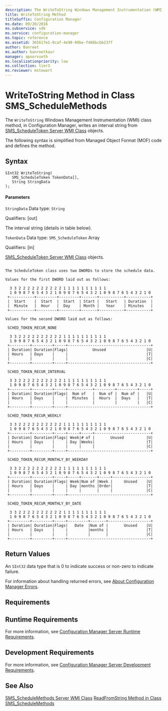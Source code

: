 ```yaml
---
description: The WriteToString Windows Management Instrumentation (WMI) class method, in Configuration Manager, writes an interval string from objects.
title: WriteToString Method
titleSuffix: Configuration Manager
ms.date: 09/20/2016
ms.subservice: sdk
ms.service: configuration-manager
ms.topic: reference
ms.assetid: 365617e1-9caf-4e90-99be-f486bcbb23ff
author: Banreet
ms.author: banreetkaur
manager: apoorvseth
ms.localizationpriority: low
ms.collection: tier3
ms.reviewer: mstewart
---
```

# WriteToString Method in Class SMS_ScheduleMethods
The `WriteToString` Windows Management Instrumentation (WMI) class method, in Configuration Manager, writes an interval string from [SMS_ScheduleToken Server WMI Class](../../../../../develop/reference/core/servers/configure/sms_scheduletoken-server-wmi-class.md) objects.

 The following syntax is simplified from Managed Object Format (MOF) code and defines the method.

## Syntax

```
SInt32 WriteToString(
   SMS_ScheduleToken TokenData[],
   String StringData
);
```

#### Parameters
 `StringData`
 Data type: `String`

 Qualifiers: [out]

 The interval string (details in table below).

 `TokenData`
 Data type: `SMS_ScheduleToken` Array

 Qualifiers: [in]

 [SMS_ScheduleToken Server WMI Class](../../../../../develop/reference/core/servers/configure/sms_scheduletoken-server-wmi-class.md) objects.

```

The ScheduleToken class uses two DWORDs to store the schedule data.

Values for the first DWORD laid out as follows:

  3 3 2 2 2 2 2 2 2 2 2 2 1 1 1 1 1 1 1 1 1 1
  1 0 9 8 7 6 5 4 3 2 1 0 9 8 7 6 5 4 3 2 1 0 9 8 7 6 5 4 3 2 1 0
 +-----------+---------+---------+-------+-----------+-----------+
 |  Start    |  Start  |  Start  | Start |   Start   | Duration  |
 |  Minute   |  Hour   |  Day    | Month |   Year    | Minutes   |
 +-----------+---------+---------+-------+-----------+-----------+

Values for the second DWORD laid out as follows:

 SCHED_TOKEN_RECUR_NONE

  3 3 2 2 2 2 2 2 2 2 2 2 1 1 1 1 1 1 1 1 1 1
  1 0 9 8 7 6 5 4 3 2 1 0 9 8 7 6 5 4 3 2 1 0 9 8 7 6 5 4 3 2 1 0
 +---------+---------+-----+-------------------------------------+
 | Duration| Duration|Flags|           Unused                  |U|
 | Hours   | Days    |     |                                   |T|
 |         |         |     |                                   |C|
 +---------+---------+-----+-------------------------------------+

 SCHED_TOKEN_RECUR_INTERVAL

  3 3 2 2 2 2 2 2 2 2 2 2 1 1 1 1 1 1 1 1 1 1
  1 0 9 8 7 6 5 4 3 2 1 0 9 8 7 6 5 4 3 2 1 0 9 8 7 6 5 4 3 2 1 0
 +---------+---------+-----+-----------+---------+---------+-----+
 | Duration| Duration|Flags|  Num of   |  Num of |  Num of |   |U|
 | Hours   | Days    |     |  Minutes  |  Hours  |  Days   |   |T|
 |         |         |     |           |         |         |   |C|
 +---------+---------+-----+-------------------------------------+

 SCHED_TOKEN_RECUR_WEEKLY

  3 3 2 2 2 2 2 2 2 2 2 2 1 1 1 1 1 1 1 1 1 1
  1 0 9 8 7 6 5 4 3 2 1 0 9 8 7 6 5 4 3 2 1 0 9 8 7 6 5 4 3 2 1 0
 +---------+---------+-----+-----+-----+-------------------------+
 | Duration| Duration|Flags| Week|# of |       Unused          |U|
 | Hours   | Days    |     | Day |Weeks|                       |T|
 |         |         |     |     |     |                       |C|
 +---------+---------+-----+-------------------------------------+

 SCHED_TOKEN_RECUR_MONTHLY_BY_WEEKDAY

  3 3 2 2 2 2 2 2 2 2 2 2 1 1 1 1 1 1 1 1 1 1
  1 0 9 8 7 6 5 4 3 2 1 0 9 8 7 6 5 4 3 2 1 0 9 8 7 6 5 4 3 2 1 0
 +---------+---------+-----+-----+-------+-----+-----------------+
 | Duration| Duration|Flags| Week|Num of |Week |     Unused    |U|
 | Hours   | Days    |     | Day |months |Order|               |T|
 |         |         |     |     |       |     |               |C|
 +---------+---------+-----+-------------------------------------+

 SCHED_TOKEN_RECUR_MONTHLY_BY_DATE

  3 3 2 2 2 2 2 2 2 2 2 2 1 1 1 1 1 1 1 1 1 1
  1 0 9 8 7 6 5 4 3 2 1 0 9 8 7 6 5 4 3 2 1 0 9 8 7 6 5 4 3 2 1 0
 +---------+---------+-----+---------+-------+-------------------+
 | Duration| Duration|Flags|   Date  |Num of |       Unused    |U|
 | Hours   | Days    |     |         |months |                 |T|
 |         |         |     |         |       |                 |C|
 +---------+---------+-----+-------------------------------------+

```

## Return Values
 An `SInt32` data type that is 0 to indicate success or non-zero to indicate failure.

 For information about handling returned errors, see [About Configuration Manager Errors](../../../../../develop/core/understand/about-configuration-manager-errors.md).

## Requirements

## Runtime Requirements
 For more information, see [Configuration Manager Server Runtime Requirements](../../../../../develop/core/reqs/server-runtime-requirements.md).

## Development Requirements
 For more information, see [Configuration Manager Server Development Requirements](../../../../../develop/core/reqs/server-development-requirements.md).

## See Also
 [SMS_ScheduleMethods Server WMI Class](../../../../../develop/reference/core/servers/configure/sms_schedulemethods-server-wmi-class.md)
 [ReadFromString Method in Class SMS_ScheduleMethods](../../../../../develop/reference/core/servers/configure/readfromstring-method-in-class-sms_schedulemethods.md)
